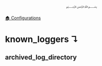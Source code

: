 <p align=center>
   ﷽
</p>

[🏠 Configurations](/docs/CONFIGURATION.md)

# known_loggers ↴
## archived_log_directory



